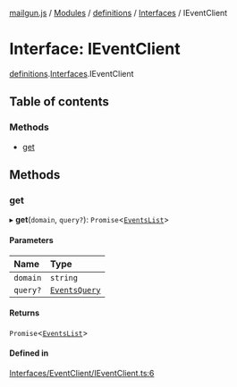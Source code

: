 [mailgun.js](../README.md) / [Modules](../modules.md) / [definitions](../modules/definitions.md) / [Interfaces](../modules/definitions.Interfaces.md) / IEventClient

# Interface: IEventClient

[definitions](../modules/definitions.md).[Interfaces](../modules/definitions.Interfaces.md).IEventClient

## Table of contents

### Methods

- [get](definitions.Interfaces.IEventClient.md#get)

## Methods

### get

▸ **get**(`domain`, `query?`): `Promise`\<[`EventsList`](../modules/definitions.md#eventslist)\>

#### Parameters

| Name | Type |
| :------ | :------ |
| `domain` | `string` |
| `query?` | [`EventsQuery`](../modules/definitions.md#eventsquery) |

#### Returns

`Promise`\<[`EventsList`](../modules/definitions.md#eventslist)\>

#### Defined in

[Interfaces/EventClient/IEventClient.ts:6](https://github.com/mailgun/mailgun.js/blob/f0fcce3/lib/Interfaces/EventClient/IEventClient.ts#L6)
